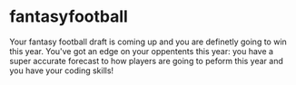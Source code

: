 # fantasyfootball
Your fantasy football draft is coming up and you are definetly going to win this year. You've got an edge on your oppentents this year: you have a super accurate forecast to how players are going to peform this year and you have your coding skills!
